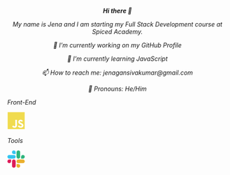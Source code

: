 <p align="middle">  <strong> <i> Hi there <i/> </strong> 👋

<p align="middle"> My name is Jena and I am starting my Full Stack Development course at Spiced Academy.

<p align="middle">  🚧 I’m currently working on my GitHub Profile
<p align="middle">  📖 I’m currently learning JavaScript
<p align="middle">  📫 How to reach me: jenagansivakumar@gmail.com
<p align="middle">  💬 Pronouns: He/Him

  
  <p align="left">
Front-End
<p align="left">
<a href="https://developer.mozilla.org/en-US/docs/Web/JavaScript" target="_blank"> <img src="https://raw.githubusercontent.com/devicons/devicon/c5378d6c2510ffa0b3e4475af95618a8048d6cf1/icons/javascript/javascript-plain.svg" alt="javascript" width="40" height="40"/> </a> 

Tools
<p align="left">
<img src="https://raw.githubusercontent.com/devicons/devicon/master/icons/slack/slack-original.svg" alt="slack" width="40" height="40"/>  
&nbsp; 

<!--
**jenagansivakumar/jenagansivakumar** is a ✨ _special_ ✨ repository because its `README.md` (this file) appears on your GitHub profile.

Here are some ideas to get you started:

# 🔭 I’m currently working on my GitHub Profile
- 🌱 I’m currently learning ...
- 👯 I’m looking to collaborate on ...
- 🤔 I’m looking for help with ...
- 💬 Ask me about ...
- 📫 How to reach me: ...
- 😄 Pronouns: ...
- ⚡ Fun fact: ...
-->
